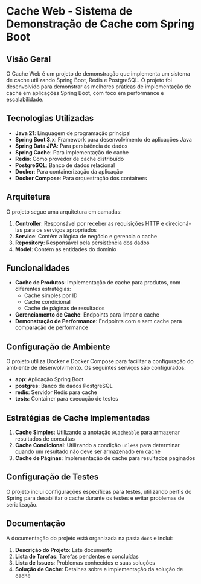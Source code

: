 # Cache Web - Sistema de Demonstração de Cache com Spring Boot

## Visão Geral

O Cache Web é um projeto de demonstração que implementa um sistema de cache utilizando Spring Boot, Redis e PostgreSQL. O projeto foi desenvolvido para demonstrar as melhores práticas de implementação de cache em aplicações Spring Boot, com foco em performance e escalabilidade.

## Tecnologias Utilizadas

- **Java 21**: Linguagem de programação principal
- **Spring Boot 3.x**: Framework para desenvolvimento de aplicações Java
- **Spring Data JPA**: Para persistência de dados
- **Spring Cache**: Para implementação de cache
- **Redis**: Como provedor de cache distribuído
- **PostgreSQL**: Banco de dados relacional
- **Docker**: Para containerização da aplicação
- **Docker Compose**: Para orquestração dos containers

## Arquitetura

O projeto segue uma arquitetura em camadas:

1. **Controller**: Responsável por receber as requisições HTTP e direcioná-las para os serviços apropriados
2. **Service**: Contém a lógica de negócio e gerencia o cache
3. **Repository**: Responsável pela persistência dos dados
4. **Model**: Contém as entidades do domínio

## Funcionalidades

- **Cache de Produtos**: Implementação de cache para produtos, com diferentes estratégias:
  - Cache simples por ID
  - Cache condicional
  - Cache de páginas de resultados
- **Gerenciamento de Cache**: Endpoints para limpar o cache
- **Demonstração de Performance**: Endpoints com e sem cache para comparação de performance

## Configuração de Ambiente

O projeto utiliza Docker e Docker Compose para facilitar a configuração do ambiente de desenvolvimento. Os seguintes serviços são configurados:

- **app**: Aplicação Spring Boot
- **postgres**: Banco de dados PostgreSQL
- **redis**: Servidor Redis para cache
- **tests**: Container para execução de testes

## Estratégias de Cache Implementadas

1. **Cache Simples**: Utilizando a anotação `@Cacheable` para armazenar resultados de consultas
2. **Cache Condicional**: Utilizando a condição `unless` para determinar quando um resultado não deve ser armazenado em cache
3. **Cache de Páginas**: Implementação de cache para resultados paginados

## Configuração de Testes

O projeto inclui configurações específicas para testes, utilizando perfis do Spring para desabilitar o cache durante os testes e evitar problemas de serialização.

## Documentação

A documentação do projeto está organizada na pasta `docs` e inclui:

1. **Descrição do Projeto**: Este documento
2. **Lista de Tarefas**: Tarefas pendentes e concluídas
3. **Lista de Issues**: Problemas conhecidos e suas soluções
4. **Solução de Cache**: Detalhes sobre a implementação da solução de cache
